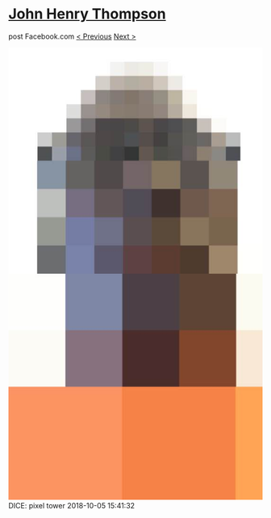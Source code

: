 # [John Henry Thompson](../README.md)
post Facebook.com
[< Previous](2018-10-05-2.md) [Next >](2018-10-05-4.md)

[![](../media/2018-10-05/Timeline-Photos-DICE-pixel-tower-1.jpg)](../README.md)
DICE: pixel tower
2018-10-05 15:41:32